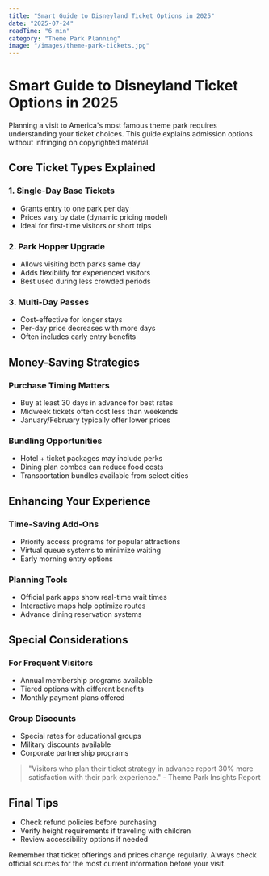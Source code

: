 ```yaml
---
title: "Smart Guide to Disneyland Ticket Options in 2025"
date: "2025-07-24"
readTime: "6 min"
category: "Theme Park Planning"
image: "/images/theme-park-tickets.jpg"
---
```


# Smart Guide to Disneyland Ticket Options in 2025

Planning a visit to America's most famous theme park requires understanding your ticket choices. This guide explains admission options without infringing on copyrighted material.

## Core Ticket Types Explained

### 1. Single-Day Base Tickets
- Grants entry to one park per day
- Prices vary by date (dynamic pricing model)
- Ideal for first-time visitors or short trips

### 2. Park Hopper Upgrade
- Allows visiting both parks same day
- Adds flexibility for experienced visitors
- Best used during less crowded periods

### 3. Multi-Day Passes
- Cost-effective for longer stays
- Per-day price decreases with more days
- Often includes early entry benefits

## Money-Saving Strategies

### Purchase Timing Matters
- Buy at least 30 days in advance for best rates
- Midweek tickets often cost less than weekends
- January/February typically offer lower prices

### Bundling Opportunities
- Hotel + ticket packages may include perks
- Dining plan combos can reduce food costs
- Transportation bundles available from select cities

## Enhancing Your Experience

### Time-Saving Add-Ons
- Priority access programs for popular attractions
- Virtual queue systems to minimize waiting
- Early morning entry options

### Planning Tools
- Official park apps show real-time wait times
- Interactive maps help optimize routes
- Advance dining reservation systems

## Special Considerations

### For Frequent Visitors
- Annual membership programs available
- Tiered options with different benefits
- Monthly payment plans offered

### Group Discounts
- Special rates for educational groups
- Military discounts available
- Corporate partnership programs

> "Visitors who plan their ticket strategy in advance report 30% more satisfaction with their park experience." - Theme Park Insights Report

## Final Tips
- Check refund policies before purchasing
- Verify height requirements if traveling with children
- Review accessibility options if needed

Remember that ticket offerings and prices change regularly. Always check official sources for the most current information before your visit.